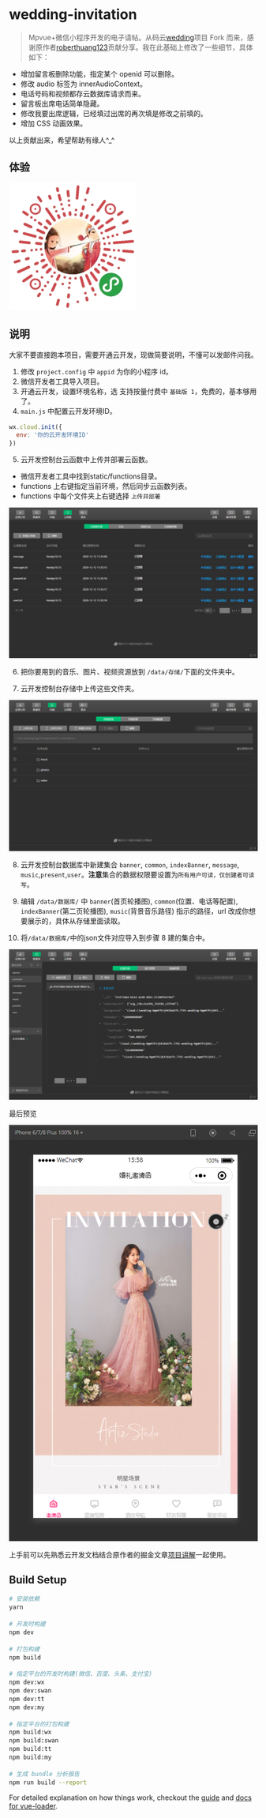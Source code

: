 # wedding-invitation

> Mpvue+微信小程序开发的电子请帖。从码云[wedding](https://gitee.com/roberthuang123/wedding)项目 Fork 而来，感谢原作者[roberthuang123](https://gitee.com/roberthuang123)贡献分享。我在此基础上修改了一些细节，具体如下：

* 增加留言板删除功能，指定某个 openid 可以删除。
* 修改 audio 标签为 innerAudioContext。
* 电话号码和视频都存云数据库请求而来。
* 留言板出席电话简单隐藏。
* 修改我要出席逻辑，已经填过出席的再次填是修改之前填的。
* 增加 CSS 动画效果。

以上贡献出来，希望帮助有缘人^\_^

## 体验

![小程序二维码](./ma.jpg)

## 说明

大家不要直接跑本项目，需要开通云开发，现做简要说明，不懂可以发邮件问我。

1. 修改 `project.config` 中 `appid` 为你的小程序 id。
2. 微信开发者工具导入项目。
3. 开通云开发，设置环境名称，选 支持按量付费中 `基础版 1`，免费的，基本够用了。
4. `main.js` 中配置云开发环境ID。
  ```js
  wx.cloud.init({
    env: '你的云开发环境ID'
  })
  ```
5. 云开发控制台云函数中上传并部署云函数。

 - 微信开发者工具中找到static/functions目录。
 - functions 上右键指定当前环境，然后同步云函数列表。
 - functions 中每个文件夹上右键选择 `上传并部署`

  ![云函数](./云函数.png)

6. 把你要用到的音乐、图片、视频资源放到 `/data/存储/`下面的文件夹中。

7. 云开发控制台存储中上传这些文件夹。

  ![存储](./存储.png)

8. 云开发控制台数据库中新建集合 `banner`, `common`, `indexBanner`, `message`, `music`,`present`,`user`。**注意**集合的数据权限要设置为`所有用户可读，仅创建者可读写`。

9. 编辑 `/data/数据库/` 中 `banner`(首页轮播图), `common`(位置、电话等配置), `indexBanner`(第二页轮播图), `music`(背景音乐路径) 指示的路径，url 改成你想要展示的，具体从存储里面读取。

10. 将`/data/数据库/`中的json文件对应导入到步骤 8 建的集合中。

  ![数据库](./数据库.png)


最后预览

 ![预览](./预览.png)

上手前可以先熟悉云开发文档结合原作者的掘金文章[项目讲解](https://juejin.im/post/5c341e1d6fb9a049f66c4876)一起使用。



## Build Setup

```bash
# 安装依赖
yarn

# 开发时构建
npm dev

# 打包构建
npm build

# 指定平台的开发时构建(微信、百度、头条、支付宝)
npm dev:wx
npm dev:swan
npm dev:tt
npm dev:my

# 指定平台的打包构建
npm build:wx
npm build:swan
npm build:tt
npm build:my

# 生成 bundle 分析报告
npm run build --report
```

For detailed explanation on how things work, checkout the [guide](http://vuejs-templates.github.io/webpack/) and [docs for vue-loader](http://vuejs.github.io/vue-loader).
